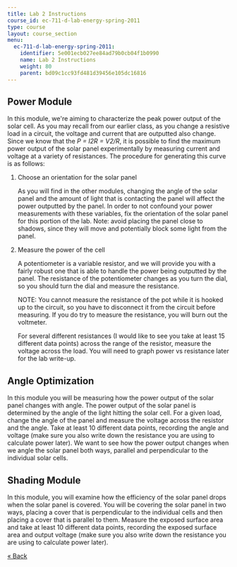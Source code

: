 ```yaml
---
title: Lab 2 Instructions
course_id: ec-711-d-lab-energy-spring-2011
type: course
layout: course_section
menu:
  ec-711-d-lab-energy-spring-2011:
    identifier: 5e001ecb027ee84ad79b0cb04f1b0990
    name: Lab 2 Instructions
    weight: 80
    parent: bd09c1cc93fd481d39456e105dc16816
---
```

Power Module
------------

In this module, we're aiming to characterize the peak power output of the solar cell. As you may recall from our earlier class, as you change a resistive load in a circuit, the voltage and current that are outputted also change. Since we know that the _P = I2R = V2/R_, it is possible to find the maximum power output of the solar panel experimentally by measuring current and voltage at a variety of resistances. The procedure for generating this curve is as follows:

1.  Choose an orientation for the solar panel
    
    As you will find in the other modules, changing the angle of the solar panel and the amount of light that is contacting the panel will affect the power outputted by the panel. In order to not confound your power measurements with these variables, fix the orientation of the solar panel for this portion of the lab. Note: avoid placing the panel close to shadows, since they will move and potentially block some light from the panel.
    
2.  Measure the power of the cell
    
    A potentiometer is a variable resistor, and we will provide you with a fairly robust one that is able to handle the power being outputted by the panel. The resistance of the potentiometer changes as you turn the dial, so you should turn the dial and measure the resistance.
    
    NOTE: You cannot measure the resistance of the pot while it is hooked up to the circuit, so you have to disconnect it from the circuit before measuring. If you do try to measure the resistance, you will burn out the voltmeter.
    
    For several different resistances (I would like to see you take at least 15 different data points) across the range of the resistor, measure the voltage across the load. You will need to graph power vs resistance later for the lab write-up.
    

Angle Optimization
------------------

In this module you will be measuring how the power output of the solar panel changes with angle. The power output of the solar panel is determined by the angle of the light hitting the solar cell. For a given load, change the angle of the panel and measure the voltage across the resistor and the angle. Take at least 10 different data points, recording the angle and voltage (make sure you also write down the resistance you are using to calculate power later). We want to see how the power output changes when we angle the solar panel both ways, parallel and perpendicular to the individual solar cells.

Shading Module
--------------

In this module, you will examine how the efficiency of the solar panel drops when the solar panel is covered. You will be covering the solar panel in two ways, placing a cover that is perpendicular to the individual cells and then placing a cover that is parallel to them. Measure the exposed surface area and take at least 10 different data points, recording the exposed surface area and output voltage (make sure you also write down the resistance you are using to calculate power later).

[« Back](./resolveuid/09983496dbeb7fa69b6e295c146cbe57)